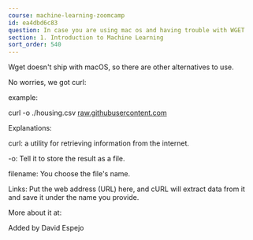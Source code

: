 ```yaml
---
course: machine-learning-zoomcamp
id: ea4dbd6c83
question: In case you are using mac os and having trouble with WGET
section: 1. Introduction to Machine Learning
sort_order: 540
---
```


Wget doesn't ship with macOS, so there are other alternatives to use.

No worries, we got curl:

example:

curl -o ./housing.csv [raw.githubusercontent.com](https://raw.githubusercontent.com/alexeygrigorev/datasets/master/housing.csv)

Explanations:

curl: a utility for retrieving information from the internet.

-o: Tell it to store the result as a file.

filename: You choose the file's name.

Links: Put the web address (URL) here, and cURL will extract data from it and save it under the name you provide.

More about it at:

Added by David Espejo

